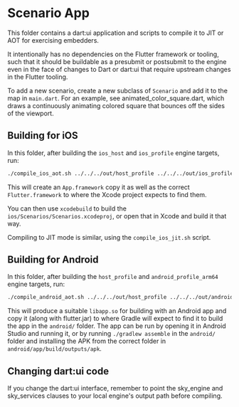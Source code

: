 # Scenario App

This folder contains a dart:ui application and scripts to compile it to JIT or
AOT for exercising embedders.

It intentionally has no dependencies on the Flutter framework or tooling, such
that it should be buildable as a presubmit or postsubmit to the engine even in
the face of changes to Dart or dart:ui that require upstream changes in the
Flutter tooling.

To add a new scenario, create a new subclass of `Scenario` and add it to the
map in `main.dart`. For an example, see animated_color_square.dart, which draws
a continuously animating colored square that bounces off the sides of the
viewport.

## Building for iOS

In this folder, after building the `ios_host` and `ios_profile` engine targets,
run:

```bash
./compile_ios_aot.sh ../../../out/host_profile ../../../out/ios_profile/clang_x64/
```

This will create an `App.framework` copy it as well as the correct
`Flutter.framework` to where the Xcode project expects to find them.

You can then use `xcodebuild` to build the `ios/Scenarios/Scenarios.xcodeproj`,
or open that in Xcode and build it that way.

Compiling to JIT mode is similar, using the `compile_ios_jit.sh` script.

## Building for Android

In this folder, after building the `host_profile` and `android_profile_arm64`
engine targets, run:

```bash
./compile_android_aot.sh ../../../out/host_profile ../../../out/android_profile_arm64/clang_x64/
```

This will produce a suitable `libapp.so` for building with an Android app and
copy it (along with flutter.jar) to where Gradle will expect to find it to build
the app in the `android/` folder. The app can be run by opening it in Android
Studio and running it, or by running `./gradlew assemble` in the `android/`
folder and installing the APK from the correct folder in
`android/app/build/outputs/apk`.

## Changing dart:ui code

If you change the dart:ui interface, remember to point the sky_engine and
sky_services clauses to your local engine's output path before compiling.